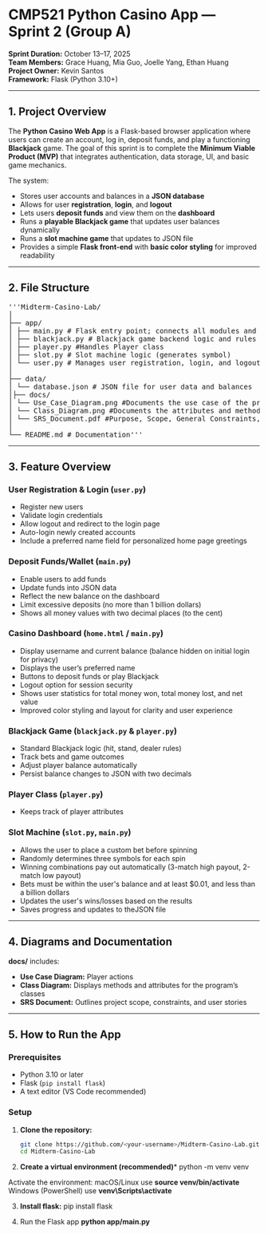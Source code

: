 
# CMP521 Python Casino App — Sprint 2 (Group A)

**Sprint Duration:** October 13–17, 2025  
**Team Members:** Grace Huang, Mia Guo, Joelle Yang, Ethan Huang  
**Project Owner:** Kevin Santos  
**Framework:** Flask (Python 3.10+)

---

## 1. Project Overview

The **Python Casino Web App** is a Flask-based browser application where users can create an account, log in, deposit funds, and play a functioning **Blackjack** game. The goal of this sprint is to complete the **Minimum Viable Product (MVP)** that integrates authentication, data storage, UI, and basic game mechanics.  

The system:
- Stores user accounts and balances in a **JSON database**
- Allows for user **registration**, **login**, and **logout**
- Lets users **deposit funds** and view them on the **dashboard**
- Runs a **playable Blackjack game** that updates user balances dynamically
- Runs a **slot machine game** that updates to JSON file
- Provides a simple **Flask front-end** with **basic color styling** for improved readability

---

## 2. File Structure

<pre>'''Midterm-Casino-Lab/
│
├── app/ 
│ ├── main.py # Flask entry point; connects all modules and handles routes; handles deposits
│ ├── blackjack.py # Blackjack game backend logic and rules
│ ├── player.py #Handles Player class
│ ├── slot.py # Slot machine logic (generates symbol)
│ └── user.py # Manages user registration, login, and logout
│
├── data/
│ └── database.json # JSON file for user data and balances
│├── docs/
│ └── Use_Case_Diagram.png #Documents the use case of the program
│ └── Class_Diagram.png #Documents the attributes and methods for each class
│ └── SRS_Document.pdf #Purpose, Scope, General Constraints, User Stories, Acceptance Criteria
│
└── README.md # Documentation'''</pre>

---

## 3. Feature Overview

### User Registration & Login (`user.py`)
- Register new users
- Validate login credentials
- Allow logout and redirect to the login page
- Auto-login newly created accounts
- Include a preferred name field for personalized home page greetings

### Deposit Funds/Wallet (`main.py`)
- Enable users to add funds
- Update funds into JSON data
- Reflect the new balance on the dashboard
- Limit excessive deposits (no more than 1 billion dollars)
- Shows all money values with two decimal places (to the cent)

### Casino Dashboard (`home.html` / `main.py`)
- Display username and current balance (balance hidden on initial login for privacy)
- Displays the user’s preferred name
- Buttons to deposit funds or play Blackjack
- Logout option for session security
- Shows user statistics for total money won, total money lost, and net value
- Improved color styling and layout for clarity and user experience

### Blackjack Game (`blackjack.py` & `player.py`)
- Standard Blackjack logic (hit, stand, dealer rules)
- Track bets and game outcomes
- Adjust player balance automatically
- Persist balance changes to JSON with two decimals

### Player Class (`player.py`)
- Keeps track of player attributes

### Slot Machine (`slot.py`, `main.py`)
- Allows the user to place a custom bet before spinning
- Randomly determines three symbols for each spin
- Winning combinations pay out automatically (3-match high payout, 2-match low payout)
- Bets must be within the user's balance and at least $0.01, and less than a billion dollars
- Updates the user's wins/losses based on the results
- Saves progress and updates to theJSON file

---

## 4. Diagrams and Documentation

**docs/** includes:
- **Use Case Diagram:** Player actions 
- **Class Diagram:** Displays methods and attributes for the program’s classes
- **SRS Document:** Outlines project scope, constraints, and user stories

---

## 5. How to Run the App

### Prerequisites
- Python 3.10 or later  
- Flask (`pip install flask`)  
- A text editor (VS Code recommended)

### Setup

1. **Clone the repository:**
   ```bash
   git clone https://github.com/<your-username>/Midterm-Casino-Lab.git
   cd Midterm-Casino-Lab
2. **Create a virtual environment (recommended)***
python -m venv venv

Activate the environment:
macOS/Linux use
**source venv/bin/activate**
Windows (PowerShell) use
**venv\Scripts\activate**

3. **Install flask:**
pip install flask


4. Run the Flask app
**python app/main.py**


